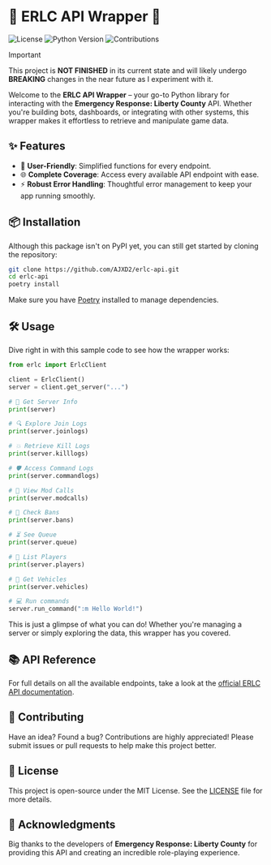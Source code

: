 # 🚓 ERLC API Wrapper 🚒
![License](https://img.shields.io/github/license/AJXD2/erlc-api)
![Python Version](https://img.shields.io/badge/python-3.8%2B-blue)
![Contributions](https://img.shields.io/badge/contributions-welcome-brightgreen.svg)

> [!IMPORTANT]
> This project is **NOT FINISHED** in its current state and will likely undergo **BREAKING** changes in the near future as I experiment with it.

Welcome to the **ERLC API Wrapper** – your go-to Python library for interacting with the **Emergency Response: Liberty County** API. Whether you're building bots, dashboards, or integrating with other systems, this wrapper makes it effortless to retrieve and manipulate game data.

## ✨ Features

- 🚀 **User-Friendly**: Simplified functions for every endpoint.
- 🌐 **Complete Coverage**: Access every available API endpoint with ease.
- ⚡ **Robust Error Handling**: Thoughtful error management to keep your app running smoothly.

## 📦 Installation

Although this package isn't on PyPI yet, you can still get started by cloning the repository:

```bash
git clone https://github.com/AJXD2/erlc-api.git
cd erlc-api
poetry install
```

Make sure you have [Poetry](https://python-poetry.org/docs/#installation) installed to manage dependencies.

## 🛠️ Usage

Dive right in with this sample code to see how the wrapper works:

```python
from erlc import ErlcClient

client = ErlcClient()
server = client.get_server("...")

# 🚓 Get Server Info
print(server)

# 🔍 Explore Join Logs
print(server.joinlogs)

# 💥 Retrieve Kill Logs
print(server.killlogs)

# 🛡️ Access Command Logs
print(server.commandlogs)

# 🚨 View Mod Calls
print(server.modcalls)

# 🚷 Check Bans
print(server.bans)

# ⏳ See Queue
print(server.queue)

# 👥 List Players
print(server.players)

# 🚗 Get Vehicles
print(server.vehicles)

# 💻 Run commands
server.run_command(":m Hello World!")

```

This is just a glimpse of what you can do! Whether you're managing a server or simply exploring the data, this wrapper has you covered.

## 📚 API Reference

For full details on all the available endpoints, take a look at the [official ERLC API documentation](https://apidocs.policeroleplay.community/).

## 🤝 Contributing

Have an idea? Found a bug? Contributions are highly appreciated! Please submit issues or pull requests to help make this project better.

## 📜 License

This project is open-source under the MIT License. See the [LICENSE](LICENSE) file for more details.

## 🙏 Acknowledgments

Big thanks to the developers of **Emergency Response: Liberty County** for providing this API and creating an incredible role-playing experience.
